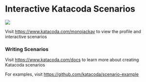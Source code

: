 # Interactive Katacoda Scenarios

[![](http://shields.katacoda.com/katacoda/monojackay/count.svg)](https://www.katacoda.com/monojackay "Get your profile on Katacoda.com")

Visit https://www.katacoda.com/monojackay to view the profile and interactive scenarios

### Writing Scenarios
Visit https://www.katacoda.com/docs to learn more about creating Katacoda scenarios

For examples, visit https://github.com/katacoda/scenario-example
